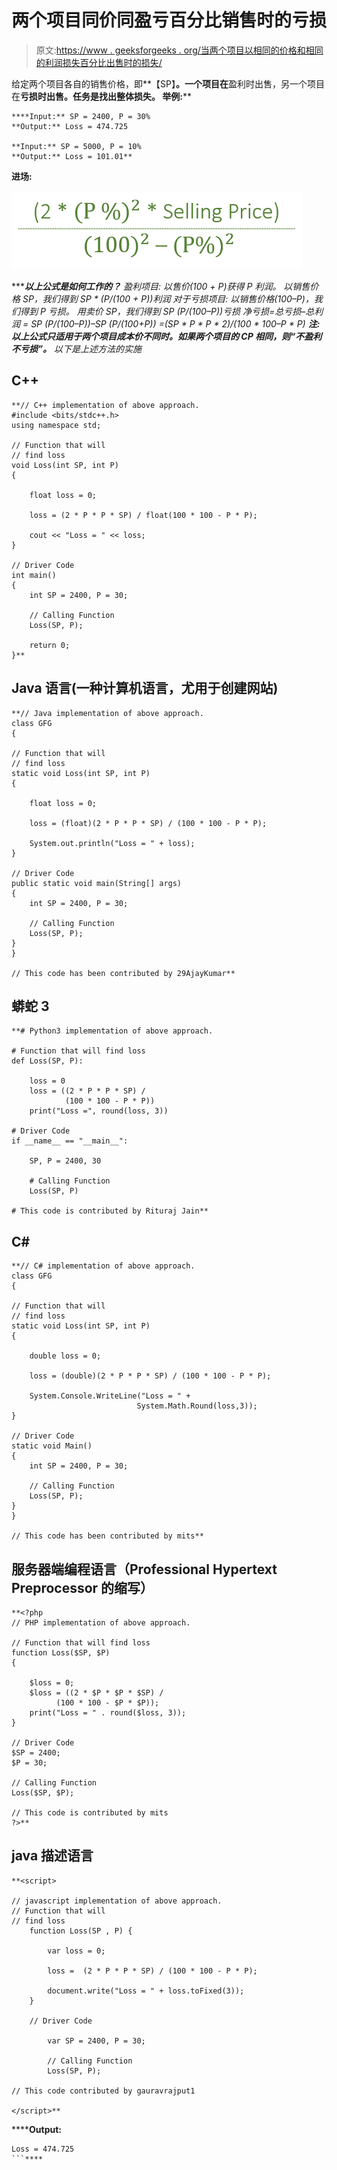 # 两个项目同价同盈亏百分比销售时的亏损

> 原文:[https://www . geeksforgeeks . org/当两个项目以相同的价格和相同的利润损失百分比出售时的损失/](https://www.geeksforgeeks.org/loss-when-two-items-are-sold-at-same-price-and-same-percentage-profit-loss/)

给定两个项目各自的销售价格，即**【SP】**。一个项目在**盈利时出售，另一个项目在**亏损时出售。任务是找出整体损失。
**举例:****** 

```
****Input:** SP = 2400, P = 30%  
**Output:** Loss = 474.725

**Input:** SP = 5000, P = 10%
**Output:** Loss = 101.01**
```

******进场:****** 

****![](img/4de1cd169eaad01632d6ed5ed667ea69.png)****

******以上公式是如何工作的？**
盈利项目:
以售价(100 + P)获得 P 利润。
以销售价格 SP，我们得到 SP * (P/(100 + P))利润
对于亏损项目:
以销售价格(100–P)，我们得到 P 亏损。
用卖价 SP，我们得到 SP *(P/(100–P))亏损
净亏损=总亏损–总利润
= SP *(P/(100–P))–SP *(P/(100+P))
=(SP * P * P * 2)/(100 * 100–P * P)
**注:**以上公式只适用于两个项目成本价不同时。如果两个项目的 CP 相同，则**“不盈利不亏损”。**
以下是上述方法的实施**** 

## ****C++****

```
**// C++ implementation of above approach.
#include <bits/stdc++.h>
using namespace std;

// Function that will
// find loss
void Loss(int SP, int P)
{

    float loss = 0;

    loss = (2 * P * P * SP) / float(100 * 100 - P * P);

    cout << "Loss = " << loss;
}

// Driver Code
int main()
{
    int SP = 2400, P = 30;

    // Calling Function
    Loss(SP, P);

    return 0;
}**
```

## ****Java 语言(一种计算机语言，尤用于创建网站)****

```
**// Java implementation of above approach.
class GFG
{

// Function that will
// find loss
static void Loss(int SP, int P)
{

    float loss = 0;

    loss = (float)(2 * P * P * SP) / (100 * 100 - P * P);

    System.out.println("Loss = " + loss);
}

// Driver Code
public static void main(String[] args)
{
    int SP = 2400, P = 30;

    // Calling Function
    Loss(SP, P);
}
}

// This code has been contributed by 29AjayKumar**
```

## ****蟒蛇 3****

```
**# Python3 implementation of above approach.

# Function that will find loss
def Loss(SP, P):

    loss = 0
    loss = ((2 * P * P * SP) /
            (100 * 100 - P * P))
    print("Loss =", round(loss, 3))

# Driver Code
if __name__ == "__main__":

    SP, P = 2400, 30

    # Calling Function
    Loss(SP, P)

# This code is contributed by Rituraj Jain**
```

## ****C#****

```
**// C# implementation of above approach.
class GFG
{

// Function that will
// find loss
static void Loss(int SP, int P)
{

    double loss = 0;

    loss = (double)(2 * P * P * SP) / (100 * 100 - P * P);

    System.Console.WriteLine("Loss = " +
                            System.Math.Round(loss,3));
}

// Driver Code
static void Main()
{
    int SP = 2400, P = 30;

    // Calling Function
    Loss(SP, P);
}
}

// This code has been contributed by mits**
```

## ****服务器端编程语言（Professional Hypertext Preprocessor 的缩写）****

```
**<?php
// PHP implementation of above approach.

// Function that will find loss
function Loss($SP, $P)
{

    $loss = 0;
    $loss = ((2 * $P * $P * $SP) /
          (100 * 100 - $P * $P));
    print("Loss = " . round($loss, 3));
}

// Driver Code
$SP = 2400;
$P = 30;

// Calling Function
Loss($SP, $P);

// This code is contributed by mits
?>**
```

## ****java 描述语言****

```
**<script>

// javascript implementation of above approach.
// Function that will
// find loss
    function Loss(SP , P) {

        var loss = 0;

        loss =  (2 * P * P * SP) / (100 * 100 - P * P);

        document.write("Loss = " + loss.toFixed(3));
    }

    // Driver Code

        var SP = 2400, P = 30;

        // Calling Function
        Loss(SP, P);

// This code contributed by gauravrajput1

</script>**
```

******Output:** 

```
Loss = 474.725
```****